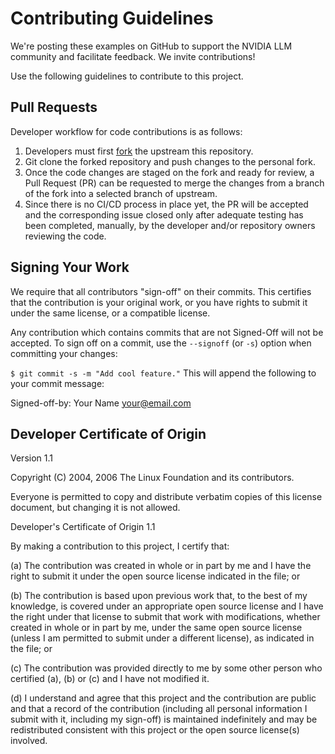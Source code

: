 # Contributing Guidelines

We're posting these examples on GitHub to support the NVIDIA LLM community and facilitate feedback. 
We invite contributions! 

Use the following guidelines to contribute to this project.


## Pull Requests
Developer workflow for code contributions is as follows:

1. Developers must first [fork](https://docs.github.com/en/pull-requests/collaborating-with-pull-requests/working-with-forks/fork-a-repo) the upstream this repository.
2. Git clone the forked repository and push changes to the personal fork.
3. Once the code changes are staged on the fork and ready for review, a Pull Request (PR) can be requested to merge the changes from a branch of the fork into a selected branch of upstream.
4. Since there is no CI/CD process in place yet, the PR will be accepted and the corresponding issue closed only after adequate testing has been completed, manually, by the developer and/or repository owners reviewing the code.


## Signing Your Work
We require that all contributors "sign-off" on their commits. This certifies that the contribution is your original work, or you have rights to submit it under the same license, or a compatible license.

Any contribution which contains commits that are not Signed-Off will not be accepted.
To sign off on a commit, use the `--signoff` (or `-s`) option when committing your changes:

`$ git commit -s -m "Add cool feature."`
This will append the following to your commit message:

Signed-off-by: Your Name <your@email.com>


## Developer Certificate of Origin
Version 1.1

Copyright (C) 2004, 2006 The Linux Foundation and its contributors.

Everyone is permitted to copy and distribute verbatim copies of this
license document, but changing it is not allowed.


Developer's Certificate of Origin 1.1

By making a contribution to this project, I certify that:

(a) The contribution was created in whole or in part by me and I
    have the right to submit it under the open source license
    indicated in the file; or

(b) The contribution is based upon previous work that, to the best
    of my knowledge, is covered under an appropriate open source
    license and I have the right under that license to submit that
    work with modifications, whether created in whole or in part
    by me, under the same open source license (unless I am
    permitted to submit under a different license), as indicated
    in the file; or

(c) The contribution was provided directly to me by some other
    person who certified (a), (b) or (c) and I have not modified
    it.

(d) I understand and agree that this project and the contribution
    are public and that a record of the contribution (including all
    personal information I submit with it, including my sign-off) is
    maintained indefinitely and may be redistributed consistent with
    this project or the open source license(s) involved.